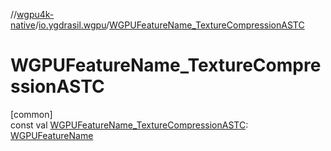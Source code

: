 //[wgpu4k-native](../../index.md)/[io.ygdrasil.wgpu](index.md)/[WGPUFeatureName_TextureCompressionASTC](-w-g-p-u-feature-name_-texture-compression-a-s-t-c.md)

# WGPUFeatureName_TextureCompressionASTC

[common]\
const val [WGPUFeatureName_TextureCompressionASTC](-w-g-p-u-feature-name_-texture-compression-a-s-t-c.md): [WGPUFeatureName](-w-g-p-u-feature-name/index.md)